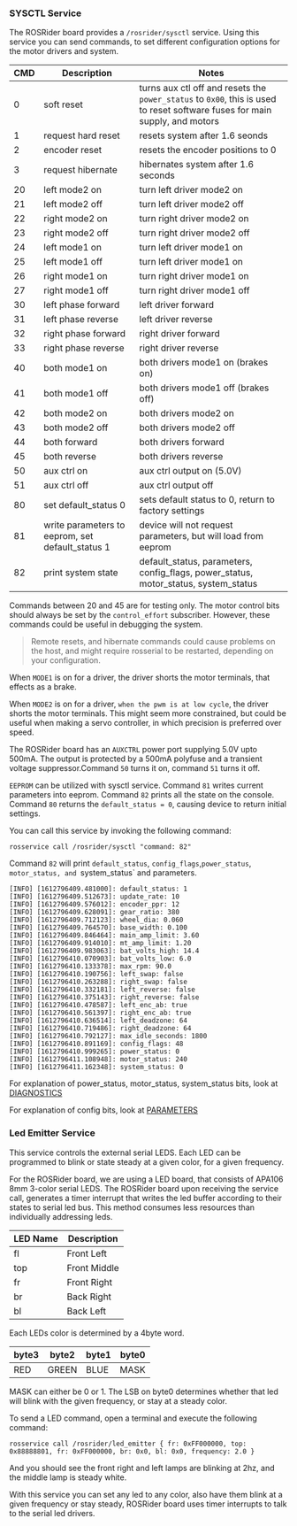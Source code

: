 ### SYSCTL Service

The ROSRider board provides a `/rosrider/sysctl` service. Using this service you can send commands, to set different configuration options for the motor drivers and system.

| CMD  | Description            | Notes   |
| ---- | ---------------------- |-------- |
| 0    | soft reset             | turns aux ctl off and resets the `power_status` to `0x00`, this is used to reset software fuses for main supply, and motors|
| 1    | request hard reset     | resets system after 1.6 seonds |
| 2    | encoder reset          | resets the encoder positions to 0 |
| 3    | request hibernate      | hibernates system after 1.6 seconds |
| 20   | left mode2 on          | turn left driver mode2 on |
| 21   | left mode2 off         | turn left driver mode2 off | 
| 22   | right mode2 on         | turn right driver mode2 on |
| 23   | right mode2 off        | turn right driver mode2 off |
| 24   | left mode1 on          | turn left driver mode1 on |
| 25   | left mode1 off         | turn left driver mode1 on |
| 26   | right mode1 on         | turn right driver mode1 on |
| 27   | right mode1 off        | turn right driver mode1 off |
| 30   | left phase forward     | left driver forward |
| 31   | left phase reverse     | left driver reverse |
| 32   | right phase forward    | right driver forward |
| 33   | right phase reverse    | right driver reverse |
| 40   | both mode1 on          | both drivers mode1 on (brakes on) |
| 41   | both mode1 off         | both drivers mode1 off (brakes off) |
| 42   | both mode2 on          | both drivers mode2 on |
| 43   | both mode2 off         | both drivers mode2 off |
| 44   | both forward           | both drivers forward |
| 45   | both reverse           | both drivers reverse |
| 50   | aux ctrl on            | aux ctrl output on (5.0V) |
| 51   | aux ctrl off           | aux ctrl output off |
| 80   | set default_status 0   | sets default status to 0, return to factory settings |
| 81   | write parameters to eeprom, set default_status 1 | device will not request parameters, but will load from eeprom|
| 82   | print system state     | default_status, parameters, config_flags, power_status, motor_status, system_status |


Commands between 20 and 45 are for testing only. The motor control bits should always be set by the `control_effort` subscriber. However, these commands could be useful in debugging the system.

>Remote resets, and hibernate commands could cause problems on the host, and might require rosserial to be restarted, depending on your configuration.

When `MODE1` is on for a driver, the driver shorts the motor terminals, that effects as a brake.

When `MODE2` is on for a driver, `when the pwm is at low cycle`, the driver shorts the motor terminals. This might seem more constrained, but could be useful when making a servo controller, in which precision is preferred over speed.

The ROSRider board has an `AUXCTRL` power port supplying 5.0V upto 500mA. The output is protected by a 500mA polyfuse and a transient voltage suppressor.Command `50` turns it on, command `51` turns it off.

`EEPROM` can be utilized with sysctl service. Command `81` writes current parameters into eeprom. Command `82` prints all the state on the console. Command `80` returns the `default_status = 0`, causing device to return initial settings.

You can call this service by invoking the following command:

    rosservice call /rosrider/sysctl "command: 82"

Command `82` will print  `default_status`, `config_flags`,`power_status`, `motor_status, and `system_status` and parameters.

```console
[INFO] [1612796409.481000]: default_status: 1
[INFO] [1612796409.512673]: update_rate: 10
[INFO] [1612796409.576012]: encoder_ppr: 12
[INFO] [1612796409.628091]: gear_ratio: 380
[INFO] [1612796409.712123]: wheel_dia: 0.060
[INFO] [1612796409.764570]: base_width: 0.100
[INFO] [1612796409.846464]: main_amp_limit: 3.60
[INFO] [1612796409.914010]: mt_amp_limit: 1.20
[INFO] [1612796409.983063]: bat_volts_high: 14.4
[INFO] [1612796410.070903]: bat_volts_low: 6.0
[INFO] [1612796410.133378]: max_rpm: 90.0
[INFO] [1612796410.190756]: left_swap: false
[INFO] [1612796410.263288]: right_swap: false
[INFO] [1612796410.332181]: left_reverse: false
[INFO] [1612796410.375143]: right_reverse: false
[INFO] [1612796410.478587]: left_enc_ab: true
[INFO] [1612796410.561397]: right_enc_ab: true
[INFO] [1612796410.636514]: left_deadzone: 64
[INFO] [1612796410.719486]: right_deadzone: 64
[INFO] [1612796410.792127]: max_idle_seconds: 1800
[INFO] [1612796410.891169]: config_flags: 48
[INFO] [1612796410.999265]: power_status: 0
[INFO] [1612796411.108948]: motor_status: 240
[INFO] [1612796411.162348]: system_status: 0

```

For explanation of power_status, motor_status, system_status bits, look at [DIAGNOSTICS](DIAG.md)

For explanation of config bits, look at [PARAMETERS](PARAMS.md)

### Led Emitter Service

This service controls the external serial LEDS. Each LED can be programmed to blink or state steady at a given color, for a given frequency.

For the ROSRider board, we are using a LED board, that consists of APA106 8mm 3-color serial LEDS. The ROSRider board upon receiving the service call, generates
a timer interrupt that writes the led buffer according to their states to serial led bus. This method consumes less resources than individually addressing leds.

| LED Name | Description  |
| -------- | ------------ |
| fl       | Front Left   |
| top      | Front Middle |
| fr       | Front Right  |
| br       | Back Right   |
| bl       | Back Left    |

Each LEDs color is determined by a 4byte word.

| byte3 | byte2 | byte1 | byte0 |
| ----- | ----- | ----- | ----- |
| RED   | GREEN | BLUE  | MASK  |

MASK can either be 0 or 1. The LSB on byte0 determines whether that led will blink with the given frequency, or stay at a steady color.

To send a LED command, open a terminal and execute the following command: 

    rosservice call /rosrider/led_emitter { fr: 0xFF000000, top: 0x88888801, fr: 0xFF000000, br: 0x0, bl: 0x0, frequency: 2.0 }


And you should see the front right and left lamps are blinking at 2hz, and the middle lamp is steady white.

With this service you can set any led to any color, also have them blink at a given frequency or stay steady, ROSRider board uses timer interrupts to talk to the serial led drivers.
